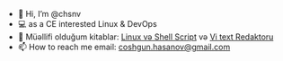 - 👋 Hi, I’m @chsnv 
- :computer: as a CE interested Linux & DevOps
- :book: Müəllifi olduğum kitablar: [Linux və Shell Script](https://github.com/chsnv/chsnv/blob/main/Vi(Linux%20və%20Shell%20Script).pdf) və [Vi text Redaktoru](https://github.com/chsnv/chsnv/blob/main/Vi(Text%20Redaktoru).pdf)
-  📫 How to reach me email: coshgun.hasanov@gmail.com
<!---
chsnv/chsnv is a ✨ special ✨ repository because its `README.md` (this file) appears on your GitHub profile.
You can click the Preview link to take a look at your changes.
--->
